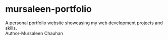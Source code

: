 # mursaleen-portfolio
A personal portfolio website showcasing my web development projects and skills.
<br>
Author-Mursaleen Chauhan
